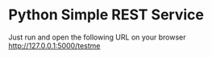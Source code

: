 # Python Simple REST Service
Just run and open the following URL on your browser
http://127.0.0.1:5000/testme